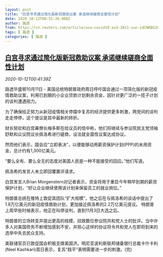 ```yaml
---
layout: post
title: "白宫寻求通过简化版新冠救助议案 承诺继续磋商全面性计划"
date: 2020-10-12T00:55:20.000Z
author: 路透
from: https://cn.reuters.com/article/usa-covid19-aid-1011-sun-idCNKBS26X01M
tags: [ 路透 ]
categories: [ 路透 ]
---
```

<!--1602464120000-->
[白宫寻求通过简化版新冠救助议案 承诺继续磋商全面性计划](https://cn.reuters.com/article/usa-covid19-aid-1011-sun-idCNKBS26X01M)
------

<div>
<div><i>2020-10-12T00:41:39Z</i></div><p>路透华盛顿10月11日 - 美国总统特朗普政府周日呼吁国会通过一项简化版的新冠疫情救助议案，利用已到期的小企业贷款计划剩余资金，因针对更广泛的一揽子计划的谈判遭遇阻力。</p><p>为了确保给正努力从新冠疫情相关停摆中复苏的经济提供更多刺激，两党间的谈判走走停停，这个提议是其中最新的转折。</p><p>财长努钦和白宫幕僚长梅多斯在给议员的信中称，他们将继续与参议院民主党领袖舒默和众议院议长佩洛希进行磋商，设法就全面性议案达成协议。</p><p>然而他们表示，国会应“立即表决”，以便能够动用薪资保护计划(PPP)的未用资金，总计约有1,300亿美元。</p><p>“要么全有、要么全无的态度对美国人民是一种不能接受的回应。”他们写道。</p><p>佩洛希的发言人未立即回覆置评请求。</p><p>白宫发言人Brian Morgenstern对记者表示，资金将用于重启今年稍早到期的薪资保护计划，“好让企业继续使用该计划来保留员工的就业岗位。”</p><p>特朗普总统在推特上敦促其团队“扩大规模”，他之后在与佩洛希的谈话中提出了1.8万亿美元的新冠疫情救助计划，更加接近佩洛希的2.2万亿美元提议。 特朗普上周早些时候表示，他正在叫停谈判，直到11月3日大选之后。</p><p>特朗普的立场转变并提出更高的规模，招致数位参议院共和党人士的批评。当中许多人对美国债务不断增加感到不安，并担心这样的协议将令共和党人在即将到来的选举中失去民众支持。</p><p>美联储官员已敦促国会积极支撑美国济。明尼亚波利斯联邦储备银行总裁卡什卡利(Neel Kashkari)周日表示，复苏“趋平”表明需要进一步的刺激。(完)</p>
</div>
